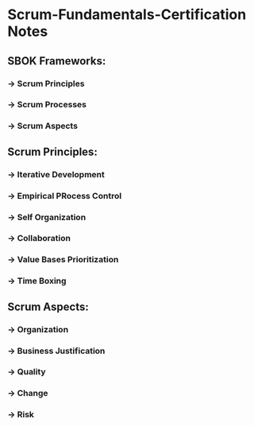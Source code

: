 # Scrum-Fundamentals-Certification Notes

## SBOK Frameworks:
###  -> Scrum Principles
###  -> Scrum Processes
###  -> Scrum Aspects

## Scrum Principles:
###  -> Iterative Development
###  -> Empirical PRocess Control
###  -> Self Organization
###  -> Collaboration
###  -> Value Bases Prioritization
###  -> Time Boxing

## Scrum Aspects:
###  -> Organization
###  -> Business Justification
###  -> Quality
###  -> Change
###  -> Risk
